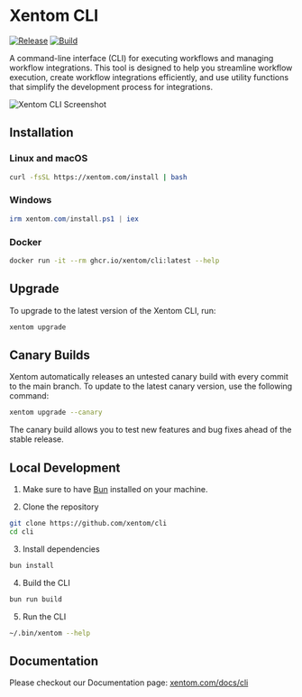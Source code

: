 # Xentom CLI

[![Release](https://img.shields.io/github/v/release/xentom/cli)](https://github.com/xentom/cli/releases/latest)
[![Build](https://github.com/xentom/cli/actions/workflows/release.yml/badge.svg)](https://github.com/xentom/cli/actions/workflows/release.yml)

A command-line interface (CLI) for executing workflows and managing workflow integrations. This tool is designed to help you streamline workflow execution, create workflow integrations efficiently, and use utility functions that simplify the development process for integrations.

![Xentom CLI Screenshot](https://github.com/user-attachments/assets/b7c68f9f-b87f-45e6-ad84-043f9aa611b5)


## Installation

### Linux and macOS

```bash
curl -fsSL https://xentom.com/install | bash
```

### Windows

```ps1
irm xentom.com/install.ps1 | iex
```

### Docker

```bash
docker run -it --rm ghcr.io/xentom/cli:latest --help
```

## Upgrade

To upgrade to the latest version of the Xentom CLI, run:

```bash
xentom upgrade
```

## Canary Builds

Xentom automatically releases an untested canary build with every commit to the main branch. To update to the latest canary version, use the following command:

```bash
xentom upgrade --canary
```

The canary build allows you to test new features and bug fixes ahead of the stable release.

## Local Development

1. Make sure to have [Bun](https://bun.sh/) installed on your machine.

2. Clone the repository

```bash
git clone https://github.com/xentom/cli
cd cli
```

3. Install dependencies

```bash
bun install
```

4. Build the CLI

```bash
bun run build
```

5. Run the CLI

```bash
~/.bin/xentom --help
```

## Documentation

Please checkout our Documentation page: [xentom.com/docs/cli](https://xentom.com/docs/cli)
